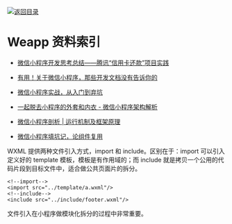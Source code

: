 [![返回目录](https://parg.co/UGo)](https://github.com/wxyyxc1992/Awesome-Reference)

# Weapp 资料索引

* [微信小程序开发思考总结——腾讯“信用卡还款”项目实践](http://mp.weixin.qq.com/s?__biz=MzA3NTYzODYzMg==&mid=2653578147&idx=1&sn=dc8ed8974bd7086389155eecc82e524d&chksm=84b3b1a4b3c438b275dc04bc454b1177fce1e3175841bd09a3be23ca8bf17679e3be90556d68&scene=4#wechat_redirect)

* [有用！关于微信小程序，那些开发文档没有告诉你的 ](http://www.wxapp-union.com/portal.php?aid=327)

* [微信小程序实战，从入门到弃坑](http://www.jianshu.com/p/4433d46e6235)

* [一起脱去小程序的外套和内衣 - 微信小程序架构解析](http://mp.weixin.qq.com/s/KxqdX16MH8AX7ZYv8CQNIw)

* [微信小程序剖析 | 运行机制及框架原理](http://mp.weixin.qq.com/s?__biz=MzIwNjQwMzUwMQ==&mid=2247484316&idx=1&sn=463bbea1626458beb30f55ce155b4983&chksm=9723615ea054e848497c3b72e5264d99c9230144bd21862c508211085bf93b71078cc2fc1fc5&mpshare=1&scene=1&srcid=1010oBHfkIbQVf2UIHdXsURe#rd)

- [微信小程序填坑记，论组件复用](https://segmentfault.com/n/1330000007037416)

WXML 提供两种文件引入方式，import 和 include。区别在于：import 可以引入定义好的 template 模板，模板是有作用域的；而 include 就是拷贝一个公用的代码片段到目标文件中，适合做公共页面片的拆分。

```
<!--import-->
<import src="../template/a.wxml"/>
<!--include-->
<include src="../include/footer.wxml"/>
```

文件引入在小程序做模块化拆分的过程中非常重要。
